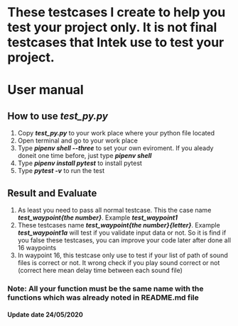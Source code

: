 # These testcases I create to help you test your project only. It is not final testcases that Intek use to test your project.

# User manual

## How to use *test_py.py*
1. Copy __*test_py.py*__ to your work place where your python file located
2. Open terminal and go to your work place 
3. Type **_pipenv shell --three_** to set your own eviroment. If you aleady doneit one time before, just type **_pipenv shell_**
4. Type **_pipenv install pytest_** to install pytest
5. Type **_pytest -v_** to run the test

## Result and Evaluate
1. As least you need to pass all normal testcase. This the case name ***test_waypoint{the number}***. Example ***test_waypoint1***
2. These testcases name ***test_waypoint{the number}{letter}***. Example ***test_waypoint1a*** will test if you validate input data or not. So it is find if you false these testcases, you can improve your code later after done all 16 waypoints
3. In waypoint 16, this testcase only use to test if your list of path of sound files is correct or not. It wrong check if you play sound correct or not (correct here mean delay time between each sound file)

### Note: All your function must be the same name with the functions which was already noted in README.md file

#### Update date 24/05/2020

